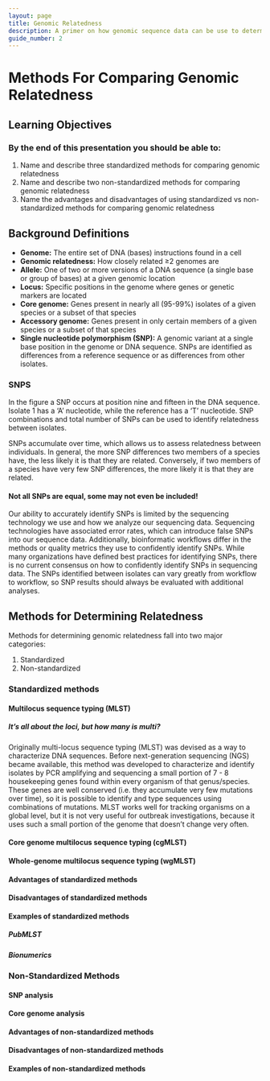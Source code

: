 ```yaml
---
layout: page
title: Genomic Relatedness
description: A primer on how genomic sequence data can be use to determine how organisms might be related.
guide_number: 2
---
```


# Methods For Comparing Genomic Relatedness

## Learning Objectives

### By the end of this presentation you should  be able to:
1. Name and describe three standardized methods for comparing genomic relatedness
2. Name and describe two non-standardized methods for comparing genomic relatedness
3. Name the advantages and disadvantages of using standardized vs non-standardized methods for comparing genomic relatedness

## Background Definitions
- **Genome:** The entire set of DNA (bases) instructions found in a cell
- **Genomic relatedness:** How closely related ≥2 genomes are
- **Allele:** One of two or more versions of a DNA sequence (a single base or group of bases) at a given genomic location
- **Locus:** Specific positions in the genome where genes or genetic markers are located
- **Core genome:** Genes present in nearly all (95-99%) isolates of a given species or a subset of that species
- **Accessory genome:** Genes present in only certain members of a given species or a subset of that species
- **Single nucleotide polymorphism (SNP):** A genomic variant at a single base position in the genome or DNA sequence. SNPs are identified as differences from a reference sequence or as differences from other isolates.

### SNPS
In the figure a SNP occurs at position nine and fifteen in the DNA sequence. Isolate 1 has a ‘A’ nucleotide, while the reference has a ‘T’ nucleotide. SNP combinations and total number of SNPs can be used to identify
relatedness between isolates.

SNPs accumulate over time, which allows us to assess relatedness between individuals. In general, the more SNP differences two members of a species have, the less likely it is that they are related. Conversely, if two
members of a species have very few SNP differences, the more likely it is that they are related.

#### Not all SNPs are equal, some may not even be included!
Our ability to accurately identify SNPs is limited by the sequencing technology we use and how we analyze our sequencing data. Sequencing technologies have associated error rates, which can introduce false SNPs into
our sequence data. Additionally, bioinformatic workflows differ in the methods or quality metrics they use to confidently identify SNPs. While many organizations have defined best practices for identifying SNPs, there is no current consensus on how to confidently identify SNPs in sequencing data. The SNPs identified between isolates can vary greatly from workflow to workflow, so SNP results should always be evaluated with additional analyses.

## Methods for Determining Relatedness

Methods for determining genomic relatedness fall into two major categories:
1. Standardized
2. Non-standardized

### Standardized methods

#### Multilocus sequence typing (MLST)

##### It’s all about the loci, but how many is multi?
Originally multi-locus sequence typing (MLST) was devised as a way to characterize DNA sequences. Before next-generation sequencing (NGS) became available, this method was developed to characterize and identify isolates by PCR amplifying and sequencing a small portion of 7 - 8 housekeeping genes found within every organism of that genus/species. These genes are well conserved (i.e. they accumulate very few mutations over time), so it is possible to identify and type sequences using combinations of mutations. MLST works well for tracking organisms on a global level, but it is not very useful for outbreak investigations, because it uses such a small portion of the genome that doesn’t change very often.

#### Core genome multilocus sequence typing (cgMLST)

#### Whole-genome multilocus sequence typing (wgMLST)

#### Advantages of standardized methods

#### Disadvantages of standardized methods

#### Examples of standardized methods

##### PubMLST

##### Bionumerics

### Non-Standardized Methods

#### SNP analysis

#### Core genome analysis

#### Advantages of non-standardized methods

#### Disadvantages of non-standardized methods

#### Examples of non-standardized methods
